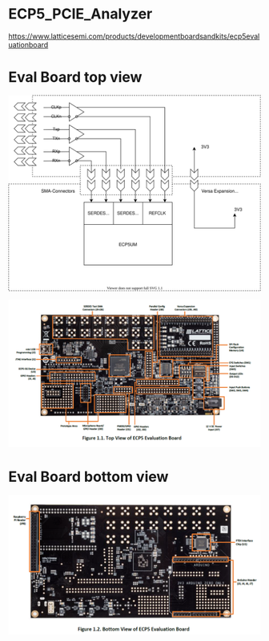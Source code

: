 # ECP5_PCIE_Analyzer

https://www.latticesemi.com/products/developmentboardsandkits/ecp5evaluationboard
# Eval Board top view
![Block Schema](doc/pic/block_sch.svg)

![Eval Board Top](/doc/pic/ecp_eval_board_top.png)

# Eval Board bottom view
![Eval Board Bottom](/doc/pic/ecp_eval_board_bot.png)